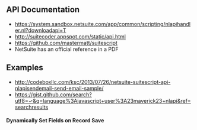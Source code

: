 ## API Documentation

* https://system.sandbox.netsuite.com/app/common/scripting/nlapihandler.nl?downloadapi=T
* http://suitecoder.appspot.com/static/api.html
* https://github.com/mastermatt/suitescript
* NetSuite has an official reference in a PDF

## Examples

* http://codeboxllc.com/ksc/2013/07/26/netsuite-suitescript-api-nlapisendemail-send-email-sample/
* https://gist.github.com/search?utf8=✓&q=language%3Ajavascript+user%3A23maverick23+nlapi&ref=searchresults

#### Dynamically Set Fields on Record Save

<script src="https://gist.github.com/iloveitaly/f7dfb1a2240fccfb15860ff0b621f03d.js"></script>
